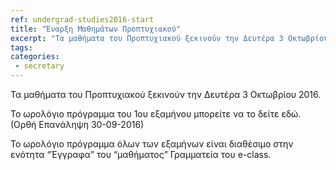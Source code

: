 ```yaml
---
ref: undergrad-studies2016-start
title: "Έναρξη Μαθημάτων Προπτυχιακού"
excerpt: "Τα μαθήματα του Προπτυχιακού ξεκινούν την Δευτέρα 3 Οκτωβρίου 2016."
tags:
categories:
 - secretary
---
```


Τα μαθήματα του Προπτυχιακού ξεκινούν την Δευτέρα 3 Οκτωβρίου 2016.

Το ωρολόγιο πρόγραμμα του 1ου εξαμήνου μπορείτε να το δείτε εδώ. (Ορθή Επανάληψη 30-09-2016)

Το ωρολόγιο πρόγραμμα όλων των εξαμήνων είναι διαθέσιμo στην ενότητα “Έγγραφα” του “μαθήματος” Γραμματεία του e-class.
